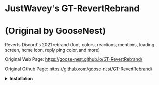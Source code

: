# JustWavey's GT-RevertRebrand
# (Original by GooseNest)

Reverts Discord's 2021 rebrand (font, colors, reactions, mentions, loading screen, home icon, reply ping color, and more)

Original Web Page: https://goose-nest.github.io/GT-RevertRebrand/

Original Github Page: https://github.com/goose-nest/GT-RevertRebrand/
<details>
<summary><strong>Installation</strong></summary>

# Powercord & Vizality
1. In Discord's settings, go to Themes > Open CMD / Powershell / Terminal / Gitbash
2. Clone the theme via: `git clone https://github.com/JustWavey/GT-RevertRebrand`

# BetterDiscord
Download [the theme.css file](https://raw.githubusercontent.com/JustWavey/GT-RevertRebrand/main/RevertRebrand.theme.css) to your BD themes directory.
</details>
